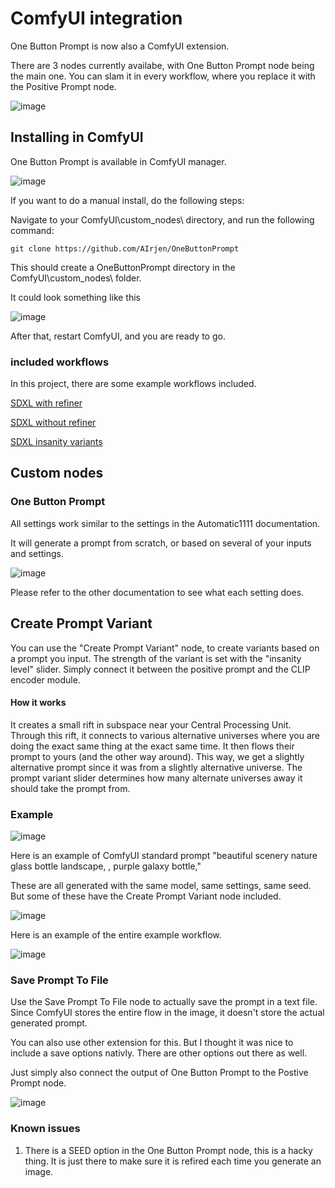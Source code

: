 # ComfyUI integration
One Button Prompt is now also a ComfyUI extension.

There are 3 nodes currently availabe, with One Button Prompt node being the main one.
You can slam it in every workflow, where you replace it with the Positive Prompt node.

![image](https://github.com/AIrjen/OneButtonPrompt/assets/130234949/bc7231b5-345c-4069-862d-2afdf733a526)

## Installing in ComfyUI
One Button Prompt is available in ComfyUI manager.

![image](https://github.com/AIrjen/OneButtonPrompt/assets/130234949/54825420-ae69-4a9b-9dce-dad6baef8875)


If you want to do a manual install, do the following steps:

Navigate to your ComfyUI\custom_nodes\ directory, and run the following command:
```
git clone https://github.com/AIrjen/OneButtonPrompt
```

This should create a OneButtonPrompt directory in the ComfyUI\custom_nodes\ folder.

It could look something like this

![image](https://github.com/AIrjen/OneButtonPrompt/assets/130234949/88faa548-62c7-4059-9d5e-2a74e17678f4)

After that, restart ComfyUI, and you are ready to go.

### included workflows

In this project, there are some example workflows included.

[SDXL with refiner](https://github.com/AIrjen/OneButtonPrompt/blob/main/comfyui_workflow_examples/SDXL_OBP_Refiner.json)

[SDXL without refiner](https://github.com/AIrjen/OneButtonPrompt/blob/main/comfyui_workflow_examples/SDXL_OBP_NoRefiner.json)

[SDXL insanity variants](https://github.com/AIrjen/OneButtonPrompt/blob/main/comfyui_workflow_examples/SDXL_Insanity_Variants.json)


## Custom nodes

### One Button Prompt

All settings work similar to the settings in the Automatic1111 documentation.

It will generate a prompt from scratch, or based on several of your inputs and settings.

![image](https://github.com/AIrjen/OneButtonPrompt/assets/130234949/bca84637-a667-48e4-888d-9b0318eb4f43)

Please refer to the other documentation to see what each setting does.

## Create Prompt Variant
You can use the "Create Prompt Variant" node, to create variants based on a prompt you input. The strength of the variant is set with the "insanity level" slider. Simply connect it between the positive prompt and the CLIP encoder module.

#### How it works
It creates a small rift in subspace near your Central Processing Unit. Through this rift, it connects to various alternative universes where you are doing the exact same thing at the exact same time. It then flows their prompt to yours (and the other way around). This way, we get a slightly alternative prompt since it was from a slightly alternative universe. The prompt variant slider determines how many alternate universes away it should take the prompt from.

### Example

![image](https://github.com/AIrjen/OneButtonPrompt/assets/130234949/a0191a18-eac9-4261-ab26-4dfdd997dad0)

Here is an example of ComfyUI standard prompt "beautiful scenery nature glass bottle landscape, , purple galaxy bottle,"

These are all generated with the same model, same settings, same seed. But some of these have the Create Prompt Variant node included.

![image](https://github.com/AIrjen/OneButtonPrompt/assets/130234949/dfe7fc06-face-4949-a048-d310504d3c3c)

Here is an example of the entire example workflow.

![image](https://github.com/AIrjen/OneButtonPrompt/assets/130234949/117fc612-5a7d-4b0d-b163-adf8ff84555c)

### Save Prompt To File

Use the Save Prompt To File node to actually save the prompt in a text file. Since ComfyUI stores the entire flow in the image, it doesn't store the actual generated prompt.

You can also use other extension for this. But I thought it was nice to include a save options nativly. There are other options out there as well.

Just simply also connect the output of One Button Prompt to the Postive Prompt node.

![image](https://github.com/AIrjen/OneButtonPrompt/assets/130234949/1557546d-36f3-4ce0-9532-cf5a8386297d)


### Known issues

1. There is a SEED option in the One Button Prompt node, this is a hacky thing. It is just there to make sure it is refired each time you generate an image.

